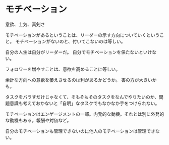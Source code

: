 # モチベーション

意欲、士気、真剣さ

モチベーションがあるということは、リーダーの示す方向についていくということ。
モチベーションがないのと、付いてこないのは等しい。

自分の人生は自分がリーダーだ。
自分でモチベーションを保たないといけない。

フォロワーを増やすことは、意欲を高めることに等しい。

余計な方向への意欲を萎えさせるのは利があるかどうか。
害の方が大きいかも。

タスクをバラすだけじゃなくて、そもそもそのタスクをなんでやりたいのか、問題意識も考えておかないと「自明」なタスクでもなかなか手をつけられない。

モチベーションはエンゲージメントの一部。内発的な動機。それとは別に外発的な動機もある。報酬や対価など。

自分のモチベーションも管理できないのに他人のモチベーションは管理できない。
